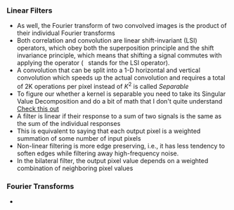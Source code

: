 ### Linear Filters
- As well, the Fourier transform of two convolved images is the product of their individual Fourier transforms
- Both correlation and convolution are linear shift-invariant (LSI) operators, which obey both the superposition principle and the shift invariance principle, which means that shifting a signal commutes with applying the operator (  stands for the LSI operator).
- A convolution that can be split into a 1-D horizontal and vertical convolution which speeds up the actual convolution and requires a total of 2K operations per pixel instead of $K^2$ is called *Separable*
- To figure our whether a kernel is separable you need to take its Singular Value Decomposition and do a bit of math that I don't quite understand [Check this out](https://bartwronski.com/2020/02/03/separate-your-filters-svd-and-low-rank-approximation-of-image-filters/)
- A filter is linear if their response to a sum of two signals is the same as the sum of the individual responses
- This is equivalent to saying that each output pixel is a weighted summation of some number of input pixels
- Non-linear filtering is more edge preserving, i.e., it has less tendency to soften edges while filtering away high-frequency noise.
- In the bilateral filter, the output pixel value depends on a weighted combination of neighboring pixel values

### Fourier Transforms
- 